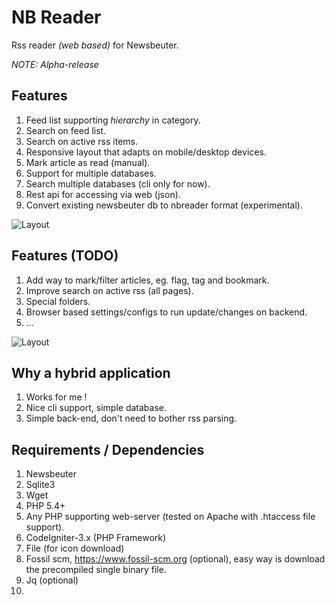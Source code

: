 
# NB Reader

Rss reader *(web based)* for Newsbeuter.

_NOTE: Alpha-release_

## Features

1. Feed list supporting *hierarchy* in category.
2. Search on feed list.
3. Search on active rss items.
4. Responsive layout that adapts on mobile/desktop devices.
5. Mark article as read (manual).
6. Support for multiple databases.
7. Search multiple databases (cli only for now).
8. Rest api for accessing via web (json).
9. Convert existing newsbeuter db to nbreader format (experimental).

![Layout](http://dev1.insteps.net/nbreader/layout-features.png)

## Features (TODO)

1. Add way to mark/filter articles, eg. flag, tag and bookmark.
2. Improve search on active rss (all pages).
3. Special folders.
4. Browser based settings/configs to run update/changes on backend.
5. ...

![Layout](http://dev1.insteps.net/nbreader/layout-alpha-todo.png)

## Why a hybrid application

1. Works for me !
2. Nice cli support, simple database.
3. Simple back-end, don't need to bother rss parsing.

## Requirements / Dependencies

1. Newsbeuter
2. Sqlite3
3. Wget
4. PHP 5.4+
5. Any PHP supporting web-server (tested on Apache with .htaccess file support).
6. CodeIgniter-3.x (PHP Framework)
7. File (for icon download)
8. Fossil scm, https://www.fossil-scm.org  (optional),
   easy way is download the precompiled single binary file.
9. Jq (optional)
10. 


